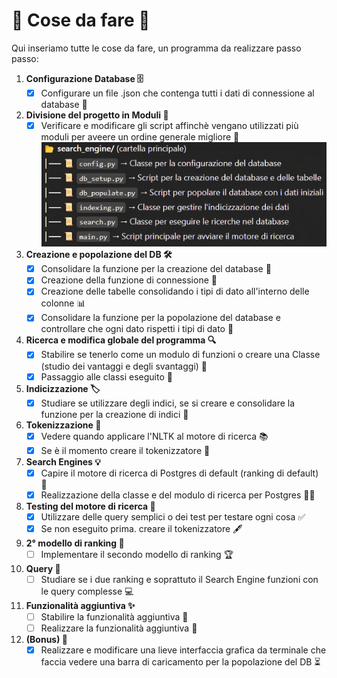 # 🚀 Cose da fare 🚀

Qui inseriamo tutte le cose da fare, un programma da realizzare passo passo:
1. **Configurazione Database 🗄️**
    - [X] Configurare un file .json che contenga tutti i dati di connessione al database 🔐
2. **Divisione del progetto in Moduli 📂**
    - [X] Verificare e modificare gli script affinchè vengano utilizzati più moduli per aveere un ordine generale migliore 🔄
    ![Struttura](struttura.jpg)
3. **Creazione e popolazione del DB 🛠️**
    - [X] Consolidare la funzione per la creazione del database 💾
    - [X] Creazione della funzione di connessione 🔗
    - [X] Creazione delle tabelle consolidando i tipi di dato all'interno delle colonne 📊
    - [X] Consolidare la funzione per la popolazione del database e controllare che ogni dato rispetti i tipi di dato 🧐
4. **Ricerca e modifica globale del programma 🔍**
    - [X] Stabilire se tenerlo come un modulo di funzioni o creare una Classe (studio dei vantaggi e degli svantaggi) 🧩
    - [X] Passaggio alle classi eseguito 📜
5. **Indicizzazione 🏷️**
    - [X] Studiare se utilizzare degli indici, se si creare e consolidare la funzione per la creazione di indici 📑
6. **Tokenizzazione 🧠**
    - [X] Vedere quando applicare l'NLTK al motore di ricerca 📚
    - [X] Se è il momento creare il tokenizzatore 📝
7. **Search Engines 💡**
    - [X] Capire il motore di ricerca di Postgres di default (ranking di default) 🤖
    - [X] Realizzazione della classe e del modulo di ricerca per Postgres 🧑‍💻
8. **Testing del motore di ricerca 🧪**
    - [X] Utilizzare delle query semplici o dei test per testare ogni cosa ✅
    - [X] Se non eseguito prima. creare il tokenizzatore 🖋️
9. **2° modello di ranking 🏅**
    - [ ] Implementare il secondo modello di ranking 🏆
10. **Query 💬**
    - [ ] Studiare se i due ranking e soprattuto il Search Engine funzioni con le query complesse 💻
11. **Funzionalità aggiuntiva ✨**
    - [ ] Stabilire la funzionalità aggiuntiva 🎯
    - [ ] Realizzare la funzionalità aggiuntiva 🏁
12. **(Bonus) 🎁**
    - [X] Realizzare e modificare una lieve interfaccia grafica da terminale che faccia vedere una barra di caricamento per la popolazione del DB ⏳
